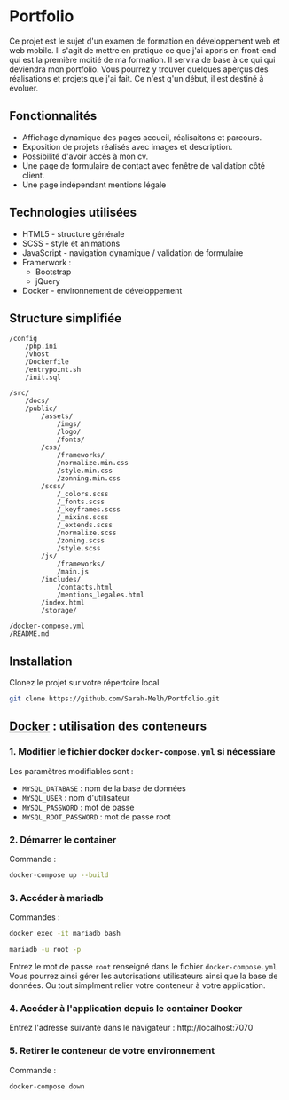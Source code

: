 # Portfolio

Ce projet est le sujet d'un examen de formation en développement web et web mobile.
Il s'agit de mettre en pratique ce que j'ai appris en front-end qui est la première moitié de ma formation. Il servira de base à ce qui qui deviendra mon portfolio.
Vous pourrez y trouver quelques aperçus des réalisations et projets que j'ai fait.
Ce n'est q'un début, il est destiné à évoluer.

## Fonctionnalités
 - Affichage dynamique des pages accueil, réalisaitons et parcours.
 - Exposition de projets réalisés avec images et description.
 - Possibilité d'avoir accès à mon cv.
 - Une page de formulaire de contact avec fenêtre de validation côté client.
 - Une page indépendant mentions légale

 ## Technologies utilisées
  - HTML5 - structure générale
  - SCSS - style et animations
  - JavaScript - navigation dynamique / validation de formulaire
  - Framerwork :
    - Bootstrap
    - jQuery
  - Docker - environnement de développement

## Structure simplifiée
```
/config
    /php.ini
    /vhost
    /Dockerfile
    /entrypoint.sh
    /init.sql

/src/
    /docs/
    /public/
        /assets/
            /imgs/
            /logo/
            /fonts/
        /css/
            /frameworks/
            /normalize.min.css
            /style.min.css
            /zonning.min.css
        /scss/
            /_colors.scss
            /_fonts.scss
            /_keyframes.scss
            /_mixins.scss
            /_extends.scss
            /normalize.scss
            /zoning.scss
            /style.scss
        /js/
            /frameworks/
            /main.js
        /includes/
            /contacts.html
            /mentions_legales.html
        /index.html
        /storage/

/docker-compose.yml
/README.md
```

## Installation

Clonez le projet sur votre répertoire local

 ```bash
 git clone https://github.com/Sarah-Melh/Portfolio.git
  ```

## <u>Docker</u> : utilisation des conteneurs

### 1. Modifier le fichier docker `docker-compose.yml` si nécessiare

Les paramètres modifiables sont :
- `MYSQL_DATABASE` : nom de la base de données
- `MYSQL_USER` : nom d'utilisateur
- `MYSQL_PASSWORD` : mot de passe
- `MYSQL_ROOT_PASSWORD` : mot de passe root

### 2. Démarrer le container
Commande :
```bash
docker-compose up --build
```
### 3. Accéder à mariadb
Commandes :
```bash
docker exec -it mariadb bash
```

```bash
mariadb -u root -p
```
Entrez le mot de passe `root` renseigné dans le fichier `docker-compose.yml`
Vous pourrez ainsi gérer les autorisations utilisateurs ainsi que la base de données. Ou tout simplment relier votre conteneur à votre application.

### 4. Accéder à l'application depuis le container Docker

Entrez l'adresse suivante dans le navigateur : http://localhost:7070

### 5. Retirer le conteneur de votre environnement
Commande :
```bash
docker-compose down
```






